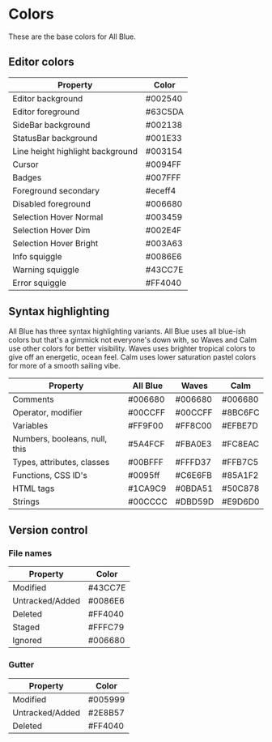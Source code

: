 # Colors

These are the base colors for All Blue.

## Editor colors

| Property                         | Color   |
| -------------------------------- | ------- |
| Editor background                | #002540 |
| Editor foreground                | #63C5DA |
| SideBar background               | #002138 |
| StatusBar background             | #001E33 |
| Line height highlight background | #003154 |
| Cursor                           | #0094FF |
| Badges                           | #007FFF |
| Foreground secondary             | #eceff4 |
| Disabled foreground              | #006680 |
| Selection Hover Normal           | #003459 |
| Selection Hover Dim              | #002E4F |
| Selection Hover Bright           | #003A63 |
| Info squiggle                    | #0086E6 |
| Warning squiggle                 | #43CC7E |
| Error squiggle                   | #FF4040 |

## Syntax highlighting

All Blue has three syntax highlighting variants.
All Blue uses all blue-ish colors but that's
a gimmick not everyone's down with, so Waves and Calm use
other colors for better visibility. Waves uses brighter tropical colors
to give off an energetic, ocean feel. Calm uses lower saturation
pastel colors for more of a smooth sailing vibe.

| Property                      | All Blue | Waves   | Calm    |
| ----------------------------- | -------- | ------- | ------- |
| Comments                      | #006680  | #006680 | #006680 |
| Operator, modifier            | #00CCFF  | #00CCFF | #8BC6FC |
| Variables                     | #FF9F00  | #FF8C00 | #EFBE7D |
| Numbers, booleans, null, this | #5A4FCF  | #FBA0E3 | #FC8EAC |
| Types, attributes, classes    | #00BFFF  | #FFFD37 | #FFB7C5 |
| Functions, CSS ID's           | #0095ff  | #C6E6FB | #85A1F2 |
| HTML tags                     | #1CA9C9  | #0BDA51 | #50C878 |
| Strings                       | #00CCCC  | #DBD59D | #E9D6D0 |

## Version control

### File names

| Property        | Color   |
| --------------- | ------- |
| Modified        | #43CC7E |
| Untracked/Added | #0086E6 |
| Deleted         | #FF4040 |
| Staged          | #FFFC79 |
| Ignored         | #006680 |

### Gutter

| Property        | Color   |
| --------------- | ------- |
| Modified        | #005999 |
| Untracked/Added | #2E8B57 |
| Deleted         | #FF4040 |
